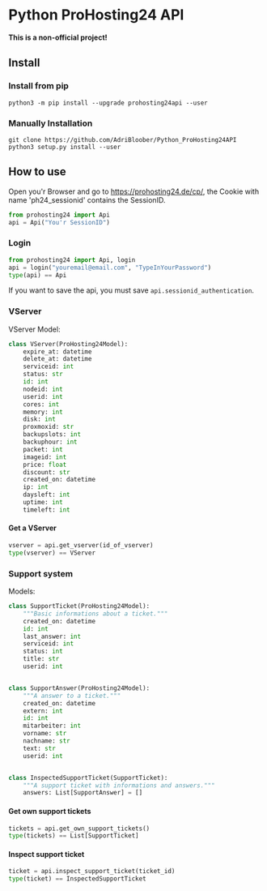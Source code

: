 # Python ProHosting24 API

**This is a non-official project!**

## Install

### Install from pip

```
python3 -m pip install --upgrade prohosting24api --user
```

### Manually Installation

```
git clone https://github.com/AdriBloober/Python_ProHosting24API
python3 setup.py install --user
```

## How to use

Open you'r Browser and go to https://prohosting24.de/cp/, the Cookie with name 'ph24_sessionid' contains the SessionID.

```python
from prohosting24 import Api
api = Api("You'r SessionID")
```

### Login

```python
from prohosting24 import Api, login
api = login("youremail@email.com", "TypeInYourPassword")
type(api) == Api
```

If you want to save the api, you must save ``api.sessionid_authentication``.

### VServer

VServer Model:
```python
class VServer(ProHosting24Model):
    expire_at: datetime
    delete_at: datetime
    serviceid: int
    status: str
    id: int
    nodeid: int
    userid: int
    cores: int
    memory: int
    disk: int
    proxmoxid: str
    backupslots: int
    backuphour: int
    packet: int
    imageid: int
    price: float
    discount: str
    created_on: datetime
    ip: int
    daysleft: int
    uptime: int
    timeleft: int
```

#### Get a VServer

```python
vserver = api.get_vserver(id_of_vserver)
type(vserver) == VServer
```

### Support system

Models:
```python
class SupportTicket(ProHosting24Model):
    """Basic informations about a ticket."""
    created_on: datetime
    id: int
    last_answer: int
    serviceid: int
    status: int
    title: str
    userid: int


class SupportAnswer(ProHosting24Model):
    """A answer to a ticket."""
    created_on: datetime
    extern: int
    id: int
    mitarbeiter: int
    vorname: str
    nachname: str
    text: str
    userid: int


class InspectedSupportTicket(SupportTicket):
    """A support ticket with informations and answers."""
    answers: List[SupportAnswer] = []
```

#### Get own support tickets

```python
tickets = api.get_own_support_tickets()
type(tickets) == List[SupportTicket]
```

#### Inspect support ticket

```python
ticket = api.inspect_support_ticket(ticket_id)
type(ticket) == InspectedSupportTicket
```
